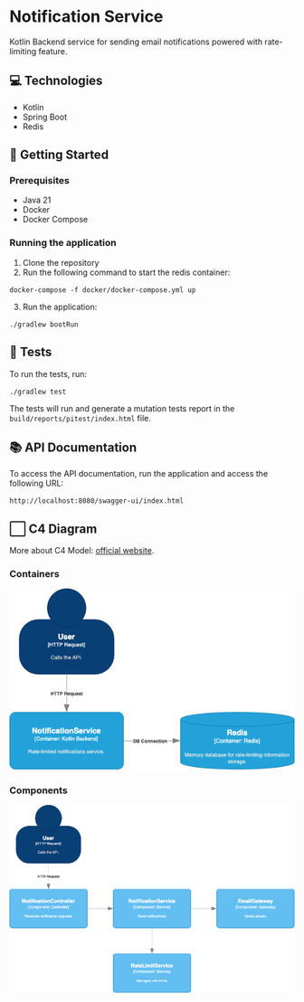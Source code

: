 # Notification Service
Kotlin Backend service for sending email notifications powered with rate-limiting feature.

## 💻 Technologies
* Kotlin
* Spring Boot
* Redis

## 🚀 Getting Started
### Prerequisites
* Java 21
* Docker
* Docker Compose

### Running the application
1. Clone the repository
2. Run the following command to start the redis container:
```shell
docker-compose -f docker/docker-compose.yml up
```
3. Run the application:
```shell
./gradlew bootRun
```

## 🔎 Tests
To run the tests, run:
```shell
./gradlew test
```
The tests will run and generate a mutation tests report in the `build/reports/pitest/index.html` file.

## 📚 API Documentation
To access the API documentation, run the application and access the following URL:
```
http://localhost:8080/swagger-ui/index.html
```

## ⬜ C4 Diagram

More about C4 Model: [official website](https://c4model.com/).

### Containers
![Containers](./docs/notification-service-Containers.drawio.png)

### Components
![Components](./docs/notification-service-Components.drawio.png)

